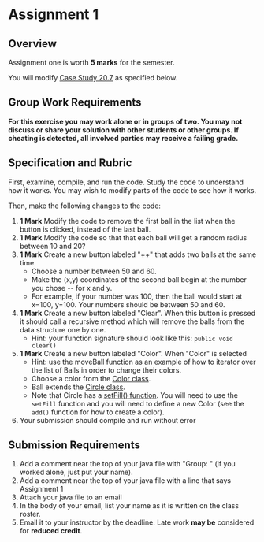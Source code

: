 # Assignment 1

## Overview
Assignment one is worth **5 marks** for the semester.

You will modify [Case Study 20.7](MultipleBounceBall.java) as specified below.

## Group Work Requirements

**For this exercise you may work alone or in groups of two.  You may not discuss or share your solution with other students or other groups.  If cheating is detected, all involved parties may receive a failing grade.**

## Specification and Rubric

First, examine, compile, and run the code.  Study the code to understand how it works.  You may wish to modify parts of the code to see how it works.  

Then, make the following changes to the code:

1. **1 Mark** Modify the code to remove the first ball in the list when the button is clicked, instead of the last ball.
2. **1 Mark** Modify the code so that that each ball will get a random radius between 10 and 20?
3. **1 Mark** Create a new button labeled "++" that adds two balls at the same time.  
   - Choose a number between 50 and 60.  
   - Make the (x,y) coordinates of the second ball begin at the number you chose -- for x and y.  
   - For example, if your number was 100, then the ball would start at x=100, y=100.  Your numbers should be between 50 and 60.
4. **1 Mark** Create a new button labeled "Clear".  When this button is pressed it should call a recursive method which will remove the balls from the data structure one by one.
    - Hint: your function signature should look like this: `public void clear()`
5. **1 Mark** Create a new button labeled "Color".  When "Color" is selected
    - Hint: use the moveBall function as an example of how to iterator over the list of Balls in order to change their colors.
    - Choose a color from the [Color class](https://docs.oracle.com/javafx/2/api/javafx/scene/paint/Color.html).
    - Ball extends the [Circle class](https://docs.oracle.com/javase/8/javafx/api/javafx/scene/shape/Circle.html).  
    - Note that Circle has a [setFill() function](https://docs.oracle.com/javase/8/javafx/api/javafx/scene/shape/Shape.html#setFill-javafx.scene.paint.Paint-).  You will need to use the `setFill` function and you will need to define a new Color (see the `add()` function for how to create a color).
6. Your submission should compile and run without error

## Submission Requirements


1. Add a comment near the top of your java file with "Group: <yourname> <otherpersonsname>" (if you worked alone, just put your name).
2. Add a comment near the top of your java file with a line that says Assignment 1
3. Attach your java file to an email
4. In the body of your email, list your name as it is written on the class roster.
5. Email it to your instructor by the deadline.  Late work **may be** considered for **reduced credit**.
